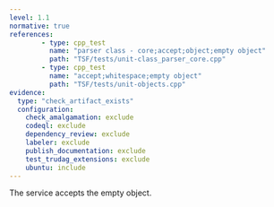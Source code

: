```yaml
---
level: 1.1
normative: true
references:
        - type: cpp_test
          name: "parser class - core;accept;object;empty object"
          path: "TSF/tests/unit-class_parser_core.cpp"
        - type: cpp_test
          name: "accept;whitespace;empty object"
          path: "TSF/tests/unit-objects.cpp"
evidence:
  type: "check_artifact_exists"
  configuration:
    check_amalgamation: exclude
    codeql: exclude
    dependency_review: exclude
    labeler: exclude
    publish_documentation: exclude
    test_trudag_extensions: exclude
    ubuntu: include
---
```


The service accepts the empty object.